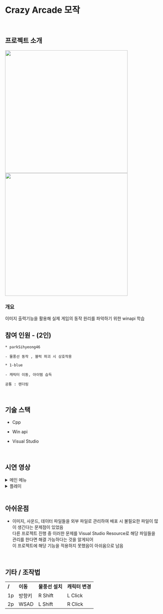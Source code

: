 # Crazy Arcade 모작
<br>

## 프로젝트 소개

<div>
<img width="400" src="https://user-images.githubusercontent.com/71202869/201481485-c8e01734-cf35-4da9-9b68-5db88777ac49.png"/>
<img width="400" src="https://user-images.githubusercontent.com/71202869/201481576-af7c6c80-be01-4bae-b59e-b84883724e58.png"/>
</div>

### 개요
이미지 출력기능을 활용해 실제 게임의 동작 원리를 파악하기 위한 winapi 학습

## 참여 인원 - (2인)
```
* parkSihyeong46

- 물풍선 동작 , 블럭 파괴 시 상호작용
```
```
* 1-blue

- 캐릭터 이동, 아이템 습득
```
```
공통 : 렌더링
```
<br>

## 기술 스택
* Cpp

* Win api

* Visual Studio

<br>

## 시연 영상
<details>
  <summary>메인 메뉴</summary>
  <img width="976" src="https://user-images.githubusercontent.com/71202869/201481961-64e73b38-ace6-46c7-92b5-391ec89b90bb.gif"/>
</details>
<details>
  <summary>플레이</summary>
  <img width="976" src="https://user-images.githubusercontent.com/71202869/201481777-3f732bcd-6ac3-4bfc-b40d-26911c26eb7c.gif"/>
</details>
<br>

## 아쉬운점
* 이미지, 사운드, 데이터 파일들을 외부 파일로 관리하여 배포 시 불필요한 파일이 많이 생긴다는 문제점이 있었음<br>
다른 프로젝트 진행 중 이러한 문제를 Visual Studio Resource로 해당 파일들을 관리를 한다면 해결 가능하다는 것을 알게되어<br>
이 프로젝트에 해당 기능을 적용하지 못했음이 아쉬움으로 남음

<br/>

## 기타 / 조작법
<table>
  <tr>
    <td><b>/</b></td>
    <td><b>이동</b></td>
    <td><b>물풍선 설치</b></td>
    <td><b>캐릭터 변경</b></td>
  </tr>
  <tr>
    <td>1p</td>
    <td>방향키</td>
    <td>R Shift</td>
    <td>L Click</td>
  </tr>
  <tr>
    <td>2p</td>
    <td>WSAD</td>
    <td>L Shift</td>
    <td>R Click</td>
  </tr>
</table>

